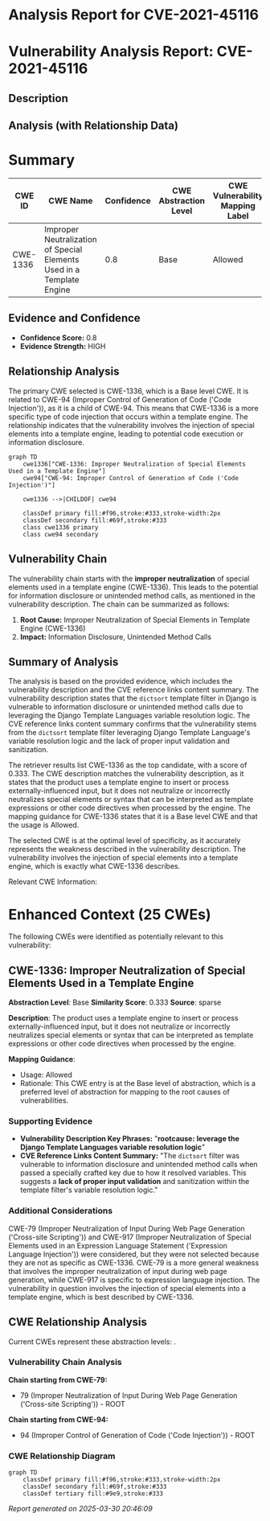 # Analysis Report for CVE-2021-45116

# Vulnerability Analysis Report: CVE-2021-45116

## Description



## Analysis (with Relationship Data)

# Summary
| CWE ID | CWE Name | Confidence | CWE Abstraction Level | CWE Vulnerability Mapping Label | CWE-Vulnerability Mapping Notes |
|---|---|---|---|---|---|
| CWE-1336 | Improper Neutralization of Special Elements Used in a Template Engine | 0.8 | Base | Allowed | Primary CWE |

## Evidence and Confidence

*   **Confidence Score:** 0.8
*   **Evidence Strength:** HIGH

## Relationship Analysis
The primary CWE selected is CWE-1336, which is a Base level CWE. It is related to CWE-94 (Improper Control of Generation of Code ('Code Injection')), as it is a child of CWE-94. This means that CWE-1336 is a more specific type of code injection that occurs within a template engine. The relationship indicates that the vulnerability involves the injection of special elements into a template engine, leading to potential code execution or information disclosure.

```mermaid
graph TD
    cwe1336["CWE-1336: Improper Neutralization of Special Elements Used in a Template Engine"]
    cwe94["CWE-94: Improper Control of Generation of Code ('Code Injection')"]
    
    cwe1336 -->|CHILDOF| cwe94
    
    classDef primary fill:#f96,stroke:#333,stroke-width:2px
    classDef secondary fill:#69f,stroke:#333
    class cwe1336 primary
    class cwe94 secondary
```

## Vulnerability Chain
The vulnerability chain starts with the **improper neutralization** of special elements used in a template engine (CWE-1336). This leads to the potential for information disclosure or unintended method calls, as mentioned in the vulnerability description. The chain can be summarized as follows:

1.  **Root Cause:** Improper Neutralization of Special Elements in Template Engine (CWE-1336)
2.  **Impact:** Information Disclosure, Unintended Method Calls

## Summary of Analysis
The analysis is based on the provided evidence, which includes the vulnerability description and the CVE reference links content summary. The vulnerability description states that the `dictsort` template filter in Django is vulnerable to information disclosure or unintended method calls due to leveraging the Django Template Languages variable resolution logic. The CVE reference links content summary confirms that the vulnerability stems from the `dictsort` template filter leveraging Django Template Language's variable resolution logic and the lack of proper input validation and sanitization.

The retriever results list CWE-1336 as the top candidate, with a score of 0.333. The CWE description matches the vulnerability description, as it states that the product uses a template engine to insert or process externally-influenced input, but it does not neutralize or incorrectly neutralizes special elements or syntax that can be interpreted as template expressions or other code directives when processed by the engine. The mapping guidance for CWE-1336 states that it is a Base level CWE and that the usage is Allowed.

The selected CWE is at the optimal level of specificity, as it accurately represents the weakness described in the vulnerability description. The vulnerability involves the injection of special elements into a template engine, which is exactly what CWE-1336 describes.

Relevant CWE Information:

# Enhanced Context (25 CWEs)
The following CWEs were identified as potentially relevant to this vulnerability:

## CWE-1336: Improper Neutralization of Special Elements Used in a Template Engine
**Abstraction Level**: Base
**Similarity Score**: 0.333
**Source**: sparse

**Description**:
The product uses a template engine to insert or process externally-influenced input, but it does not neutralize or incorrectly neutralizes special elements or syntax that can be interpreted as template expressions or other code directives when processed by the engine.

**Mapping Guidance**:
- Usage: Allowed
- Rationale: This CWE entry is at the Base level of abstraction, which is a preferred level of abstraction for mapping to the root causes of vulnerabilities.

### Supporting Evidence

*   **Vulnerability Description Key Phrases:** "**rootcause:** **leverage the Django Template Languages variable resolution logic**"
*   **CVE Reference Links Content Summary:** "The `dictsort` filter was vulnerable to information disclosure and unintended method calls when passed a specially crafted key due to how it resolved variables. This suggests a **lack of proper input validation** and sanitization within the template filter's variable resolution logic."

### Additional Considerations
CWE-79 (Improper Neutralization of Input During Web Page Generation ('Cross-site Scripting')) and CWE-917 (Improper Neutralization of Special Elements used in an Expression Language Statement ('Expression Language Injection')) were considered, but they were not selected because they are not as specific as CWE-1336. CWE-79 is a more general weakness that involves the improper neutralization of input during web page generation, while CWE-917 is specific to expression language injection. The vulnerability in question involves the injection of special elements into a template engine, which is best described by CWE-1336.


## CWE Relationship Analysis

Current CWEs represent these abstraction levels: .


### Vulnerability Chain Analysis

**Chain starting from CWE-79:**
- 79 (Improper Neutralization of Input During Web Page Generation ('Cross-site Scripting')) - ROOT


**Chain starting from CWE-94:**
- 94 (Improper Control of Generation of Code ('Code Injection')) - ROOT



### CWE Relationship Diagram

```mermaid
graph TD
    classDef primary fill:#f96,stroke:#333,stroke-width:2px
    classDef secondary fill:#69f,stroke:#333
    classDef tertiary fill:#9e9,stroke:#333
```



*Report generated on 2025-03-30 20:46:09*
